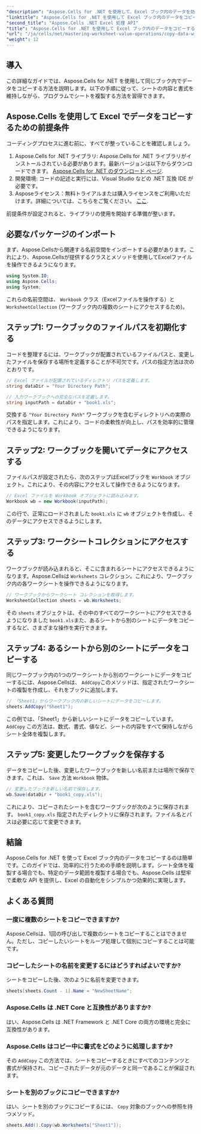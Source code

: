 ```yaml
---
"description": "Aspose.Cells for .NET を使用して、Excel ブック内のデータを効率的にコピーする方法を学びましょう。このステップバイステップガイドに従うことで、シートの複製、データの転送、Excel ファイルの管理が簡単になります。"
"linktitle": "Aspose.Cells for .NET を使用して Excel ブック内のデータをコピーする"
"second_title": "Aspose.Cells .NET Excel 処理 API"
"title": "Aspose.Cells for .NET を使用して Excel ブック内のデータをコピーする"
"url": "/ja/cells/net/mastering-worksheet-value-operations/copy-data-within-excel-workbook/"
"weight": 12
---
```


## 導入

この詳細なガイドでは、Aspose.Cells for .NET を使用して同じブック内でデータをコピーする方法を説明します。以下の手順に従って、シートの内容と書式を維持しながら、プログラムでシートを複製する方法を習得できます。

## Aspose.Cells を使用して Excel でデータをコピーするための前提条件

コーディングプロセスに進む前に、すべてが整っていることを確認しましょう。

1. Aspose.Cells for .NET ライブラリ: Aspose.Cells for .NET ライブラリがインストールされている必要があります。最新バージョンは以下からダウンロードできます。 [Aspose.Cells for .NET のダウンロード ページ](https://releases。aspose.com/cells/net/).
2. 開発環境: コードの記述と実行には、Visual Studio などの .NET 互換 IDE が必要です。
3. Asposeライセンス：無料トライアルまたは購入ライセンスをご利用いただけます。詳細については、こちらをご覧ください。 [ここ](https://purchase。aspose.com/temporary-license/).

前提条件が設定されると、ライブラリの使用を開始する準備が整います。

## 必要なパッケージのインポート

まず、Aspose.Cellsから関連する名前空間をインポートする必要があります。これにより、Aspose.Cellsが提供するクラスとメソッドを使用してExcelファイルを操作できるようになります。

```csharp
using System.IO;
using Aspose.Cells;
using System;
```

これらの名前空間は、 `Workbook` クラス（Excelファイルを操作する）と `WorksheetCollection` (ワークブック内の複数のシートにアクセスするため)。

## ステップ1: ワークブックのファイルパスを初期化する

コードを整理するには、ワークブックが配置されているファイルパスと、変更したファイルを保存する場所を定義することが不可欠です。パスの指定方法は次のとおりです。

```csharp
// Excel ファイルが配置されているディレクトリ パスを定義します。
string dataDir = "Your Directory Path";

// 入力ワークブックへの完全なパスを定義します。
string inputPath = dataDir + "book1.xls";
```

交換する `"Your Directory Path"` ワークブックを含むディレクトリへの実際のパスを指定します。これにより、コードの柔軟性が向上し、パスを効率的に管理できるようになります。

## ステップ2: ワークブックを開いてデータにアクセスする

ファイルパスが設定されたら、次のステップはExcelブックを `Workbook` オブジェクト。これにより、その内容にアクセスして操作できるようになります。

```csharp
// Excel ファイルを Workbook オブジェクトに読み込みます。
Workbook wb = new Workbook(inputPath);
```

この行で、正常にロードされました `book1.xls` に `wb` オブジェクトを作成し、そのデータにアクセスできるようにします。

## ステップ3: ワークシートコレクションにアクセスする

ワークブックが読み込まれると、そこに含まれるシートにアクセスできるようになります。Aspose.Cellsは `Worksheets` コレクション。これにより、ワークブック内の各ワークシートを操作できるようになります。

```csharp
// ワークブックからワークシート コレクションを取得します。
WorksheetCollection sheets = wb.Worksheets;
```

その `sheets` オブジェクトは、その中のすべてのワークシートにアクセスできるようになりました `book1.xls`また、あるシートから別のシートにデータをコピーするなど、さまざまな操作を実行できます。

## ステップ4: あるシートから別のシートにデータをコピーする

同じワークブック内の1つのワークシートから別のワークシートにデータをコピーするには、Aspose.Cellsは、 `AddCopy`このメソッドは、指定されたワークシートの複製を作成し、それをブックに追加します。

```csharp
// 「Sheet1」からワークブック内の新しいシートにデータをコピーします。
sheets.AddCopy("Sheet1");
```

この例では、「Sheet1」から新しいシートにデータをコピーしています。 `AddCopy` この方法は、数式、書式、値など、シートの内容をすべて保持しながらシート全体を複製します。

## ステップ5: 変更したワークブックを保存する

データをコピーした後、変更したワークブックを新しい名前または場所で保存できます。これは、 `Save` 方法 `Workbook` 物体。

```csharp
// 変更したブックを新しい名前で保存します。
wb.Save(dataDir + "book1_copy.xls");
```

これにより、コピーされたシートを含むワークブックが次のように保存されます。 `book1_copy.xls` 指定されたディレクトリに保存されます。ファイル名とパスは必要に応じて変更できます。

## 結論

Aspose.Cells for .NET を使って Excel ブック内のデータをコピーするのは簡単です。このガイドでは、効率的に行うための手順を説明します。シート全体を複製する場合でも、特定のデータ範囲を複製する場合でも、Aspose.Cells は堅牢で柔軟な API を提供し、Excel の自動化をシンプルかつ効果的に実現します。

## よくある質問

### 一度に複数のシートをコピーできますか?

Aspose.Cellsは、1回の呼び出しで複数のシートをコピーすることはできません。ただし、コピーしたいシートをループ処理して個別にコピーすることは可能です。

### コピーしたシートの名前を変更するにはどうすればよいですか?

シートをコピーした後、次のように名前を変更できます。

```csharp
sheets[sheets.Count - 1].Name = "NewSheetName";
```

### Aspose.Cells は .NET Core と互換性がありますか?

はい、Aspose.Cells は .NET Framework と .NET Core の両方の環境と完全に互換性があります。

### Aspose.Cells はコピー中に書式をどのように処理しますか?

その `AddCopy` この方法では、シートをコピーするときにすべてのコンテンツと書式が保持され、コピーされたデータが元のデータと同一であることが保証されます。

### シートを別のブックにコピーできますか?

はい、シートを別のブックにコピーするには、 `Copy` 対象のブックへの参照を持つメソッド。

```csharp
sheets.Add().Copy(wb.Worksheets["Sheet1"]);
```